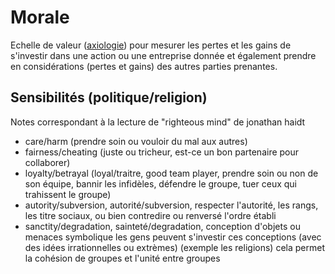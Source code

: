 # Morale

Echelle de valeur ([axiologie](https://fr.wikipedia.org/wiki/Axiologie))
pour mesurer les pertes et les gains de s'investir
dans une action ou une entreprise donnée et également prendre en considérations
(pertes et gains) des autres parties prenantes.

## Sensibilités (politique/religion)

Notes correspondant à la lecture de "righteous mind" de jonathan haidt
- care/harm (prendre soin ou vouloir du mal aux autres)
- fairness/cheating (juste ou tricheur, est-ce un bon partenaire pour collaborer)
- loyalty/betrayal (loyal/traitre, good team player, prendre soin ou non de son
équipe, bannir les infidèles, défendre le groupe, tuer ceux qui trahissent le groupe)
- autority/subversion, autorité/subversion, respecter l'autorité, les rangs, les titre
sociaux, ou bien contredire ou renversé l'ordre établi
- sanctity/degradation, sainteté/degradation, conception d'objets ou menaces symbolique
les gens peuvent s'investir ces conceptions (avec des idées irrationnelles ou extrèmes)
(exemple les religions) cela permet la cohésion de groupes et l'unité entre groupes

